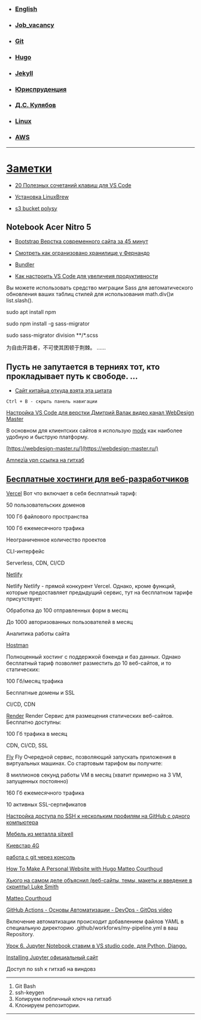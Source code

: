 
- ### [English](doc/English.md)

- ### [Job_vacancy](/doc/Job_vacancy.md)

- ### [Git](/doc/Git.md)

- ### [Hugo](/doc/Hugo.md)

- ### [Jekyll](/doc/Jekyll.md)

- ### [Юриспруденция](/doc/%D0%AE%D1%80%D0%B8%D1%81%D0%BF%D1%80%D1%83%D0%B4%D0%B5%D0%BD%D1%86%D0%B8%D1%8F/%D0%AE%D1%80%D0%B8%D1%81%D0%BF%D1%80%D1%83%D0%B4%D0%B5%D0%BD%D1%86%D0%B8%D1%8F.md)

- ### [Д.С. Кулябов](https://yamadharma.github.io/ru/)

- ### [Linux](/doc/Linux_mint.md)

- ### [AWS](/doc/AWS.md)





---
[Заметки](/doc/vse/vse.md)
===

- [20 Полезных сочетаний клавиш для VS Code](https://highload.today/sdelaem-eto-po-bystromu-20-poleznyh-sochetanij-klavish-dlya-vs-code/)
- [Установка LinuxBrew](https://www.8host.com/blog/ustanovka-i-ispolzovanie-linuxbrew-na-servere-linux/)

- [s3 bucket polysy](https://github.com/InsightByte/GeneralTech/tree/main/Setup-Jekyll-on-AWS)

Notebook Acer Nitro 5
---
- [Bootstrap Верстка современного сайта за 45 минут](https://www.youtube.com/watch?v=46q2eB7xvXA)

- [Смотреть как огранизовано хранилище у Фернандо](https://github.com/android10)


- [Bundler](https://bundler.io/v2.4/man/bundle-exec.1.html)

- [Как настроить VS Code для увеличеия продуктивности](https://techrocks.ru/2019/03/31/vs-code-customization/)

Вы можете использовать средство миграции Sass для автоматического обновления ваших таблиц стилей для использования math.div()и  list.slash().

sudo apt install npm

sudo npm install -g sass-migrator

sudo sass-migrator division **/*.scss


为自由开路者，不可使其困顿于荆棘。 ...…

Пусть не запутается в терниях тот, кто прокладывает путь к свободе. ... 
---

- [Сайт китайца откуда взята эта цитата](https://robotkang-cc.translate.goog/19620.html?_x_tr_sl=auto&_x_tr_tl=ru&_x_tr_hl=ru)

`Ctrl + B - скрыть панель навигации`

[Настройка VS Code для верстки Дмитрий Валак видео канал WebDesign Master](https://www.youtube.com/watch?v=JSGPd1E16-o)

В основном для клиентских сайтов я использую [modx](https://modx.ru/) как наиболее удобную и быструю платформу.

[https://webdesign-master.ru/](https://webdesign-master.ru/)

[Amnezia vpn ссылка на гитхаб](https://github.com/amnezia-vpn/shadowsocks-server)

[Бесплатные хостинги для веб-разработчиков](https://habr.com/ru/post/535168/)
---

[Vercel](https://vercel.com/) Вот что включает в себя бесплатный тариф:

50 пользовательских доменов

100 Гб файлового пространства

100 Гб ежемесячного трафика

Неограниченное количество проектов

CLI-интерфейс

Serverless, CDN, CI/CD


[Netlify](https://app.netlify.com/)

Netlify
Netlify - прямой конкурент Vercel. Однако, кроме функций, которые предоставляет предыдущий сервис, тут на бесплатном тарифе присутствует:

Обработка до 100 отправленных форм в месяц

До 1000 авторизованных пользователей в месяц

Аналитика работы сайта

[Hostman](https://hostman.com/)

Полноценный хостинг с поддержкой бэкенда и баз данных. Однако бесплатный тариф позволяет разместить до 10 веб-сайтов, и то статических:

100 Гб/месяц трафика

Бесплатные домены и SSL

CI/CD, CDN

[Render](https://render.com/)
Render
Сервис для размещения статических веб-сайтов. Бесплатно доступны:

100 Гб трафика в месяц

CDN, CI/CD, SSL

[Fly](https://fly.io/) Fly
Очередной сервис, позволяющий запускать приложения в виртуальных машинах. Со стартовым тарифом вы получите:

8 миллионов секунд работы VM в месяц (хватит примерно на 3 VM, запущенных постоянно)

160 Гб ежемесячного трафика

10 активных SSL-сертификатов

[Настройка доступа по SSH к нескольким профилям на GitHub с одного компьютера](https://loftschool.com/blog/posts/78-nastroyka-dostupa-po-ssh-k-neskolkim-profilyam-na-github-s-odnogo-kompyutera)






[Мебель из металла sitwell](https://sitwell.com.ua/#contact)

[Киевстар 4G](https://kyivstar.ua/reprice-ks4g)

[работа с git через консоль](https://htmlacademy.ru/blog/articles/git-console)

[How To Make A Personal Website with Hugo Matteo Courthoud](https://medium.com/@matteo.courthoud/how-to-make-a-personal-website-with-hugo-f94ccb26e464)

[Хьюго на самом деле объяснил (веб-сайты, темы, макеты и введение в скрипты) Luke Smith](https://www.youtube.com/watch?v=ZFL09qhKi5I)


[Matteo Courthoud](https://matteocourthoud.github.io/)

[GitHub Actions - Основы Автоматизации - DevOps - GitOps video](https://www.youtube.com/watch?v=Yg5rpke79X4&t=528s)

Включение автоматизации происходит добавлением файлов YAML в специальную директорию .github/workforws/my-pipeline.yml в ваш Repository.


[Урок 6. Jupyter Notebook ставим в VS studio code, для Python, Django.](https://www.youtube.com/watch?v=X8KC17Un2W8)

[Installing Jupyter официальный сайт](https://jupyter.org/install.html)

Доступ по ssh к гитхаб на виндовз

---
1. Git Bash
2. ssh-keygen
3. Копируем побличный ключ на гитхаб
4. Клонируем репозитории.

---
















